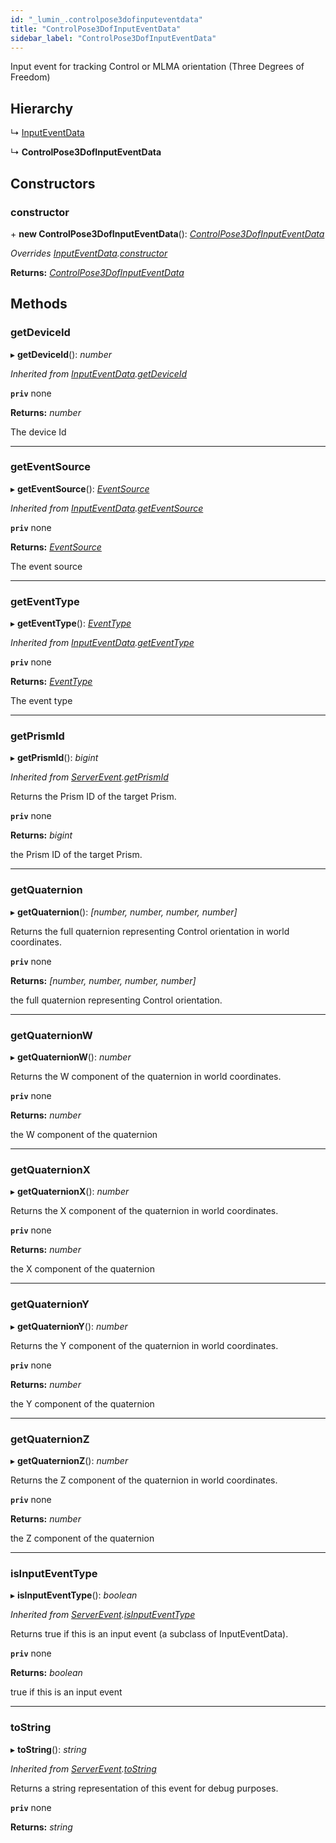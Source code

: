 ```yaml
---
id: "_lumin_.controlpose3dofinputeventdata"
title: "ControlPose3DofInputEventData"
sidebar_label: "ControlPose3DofInputEventData"
---
```


Input event for tracking Control or MLMA orientation (Three Degrees of Freedom)

## Hierarchy

  ↳ [InputEventData](_lumin_.inputeventdata.md)

  ↳ **ControlPose3DofInputEventData**

## Constructors

###  constructor

\+ **new ControlPose3DofInputEventData**(): *[ControlPose3DofInputEventData](_lumin_.controlpose3dofinputeventdata.md)*

*Overrides [InputEventData](_lumin_.inputeventdata.md).[constructor](_lumin_.inputeventdata.md#constructor)*

**Returns:** *[ControlPose3DofInputEventData](_lumin_.controlpose3dofinputeventdata.md)*

## Methods

###  getDeviceId

▸ **getDeviceId**(): *number*

*Inherited from [InputEventData](_lumin_.inputeventdata.md).[getDeviceId](_lumin_.inputeventdata.md#getdeviceid)*

**`priv`** none

**Returns:** *number*

The device Id

___

###  getEventSource

▸ **getEventSource**(): *[EventSource](../enums/_lumin_.input.eventsource.md)*

*Inherited from [InputEventData](_lumin_.inputeventdata.md).[getEventSource](_lumin_.inputeventdata.md#geteventsource)*

**`priv`** none

**Returns:** *[EventSource](../enums/_lumin_.input.eventsource.md)*

The event source

___

###  getEventType

▸ **getEventType**(): *[EventType](../enums/_lumin_.input.eventtype.md)*

*Inherited from [InputEventData](_lumin_.inputeventdata.md).[getEventType](_lumin_.inputeventdata.md#geteventtype)*

**`priv`** none

**Returns:** *[EventType](../enums/_lumin_.input.eventtype.md)*

The event type

___

###  getPrismId

▸ **getPrismId**(): *bigint*

*Inherited from [ServerEvent](_lumin_.serverevent.md).[getPrismId](_lumin_.serverevent.md#getprismid)*

Returns the Prism ID of the target Prism.

**`priv`** none

**Returns:** *bigint*

the Prism ID of the target Prism.

___

###  getQuaternion

▸ **getQuaternion**(): *[number, number, number, number]*

Returns the full quaternion representing Control orientation in world coordinates.

**`priv`** none

**Returns:** *[number, number, number, number]*

the full quaternion representing Control orientation.

___

###  getQuaternionW

▸ **getQuaternionW**(): *number*

Returns the W component of the quaternion in world coordinates.

**`priv`** none

**Returns:** *number*

the W component of the quaternion

___

###  getQuaternionX

▸ **getQuaternionX**(): *number*

Returns the X component of the quaternion in world coordinates.

**`priv`** none

**Returns:** *number*

the X component of the quaternion

___

###  getQuaternionY

▸ **getQuaternionY**(): *number*

Returns the Y component of the quaternion in world coordinates.

**`priv`** none

**Returns:** *number*

the Y component of the quaternion

___

###  getQuaternionZ

▸ **getQuaternionZ**(): *number*

Returns the Z component of the quaternion in world coordinates.

**`priv`** none

**Returns:** *number*

the Z component of the quaternion

___

###  isInputEventType

▸ **isInputEventType**(): *boolean*

*Inherited from [ServerEvent](_lumin_.serverevent.md).[isInputEventType](_lumin_.serverevent.md#isinputeventtype)*

Returns true if this is an input event (a subclass of InputEventData).

**`priv`** none

**Returns:** *boolean*

true if this is an input event

___

###  toString

▸ **toString**(): *string*

*Inherited from [ServerEvent](_lumin_.serverevent.md).[toString](_lumin_.serverevent.md#tostring)*

Returns a string representation of this event for debug purposes.

**`priv`** none

**Returns:** *string*
